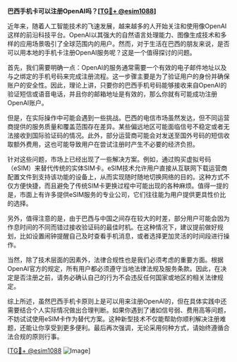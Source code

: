 **巴西手机卡可以注册OpenAI吗？[[TG💪+ @esim1088](https://t.me/s/esim1088)]**

近年来，随着人工智能技术的飞速发展，越来越多的人开始关注和使用像OpenAI这样的前沿科技平台。OpenAI以其强大的自然语言处理能力、图像生成技术和多样的应用场景吸引了全球范围内的用户。然而，对于生活在巴西的朋友来说，是否可以用本地的手机卡注册OpenAI服务呢？这是一个值得探讨的问题。

首先，我们需要明确一点：OpenAI的服务通常需要一个有效的电子邮件地址以及与之绑定的手机号码来完成注册流程。这一步骤主要是为了验证用户的身份并确保账户的安全性。因此，理论上讲，只要你的巴西手机号码能够接收来自OpenAI的验证短信或语音电话，并且你的邮箱地址是有效的，那么你就有可能成功注册OpenAI账户。

但是，在实际操作中可能会遇到一些挑战。巴西的电信市场虽然发达，但不同运营商提供的服务质量和覆盖范围存在差异。某些偏远地区可能面临信号不稳定或者无法接收到国际验证码的情况。此外，部分运营商可能会对发送至国外号码的短信收取额外费用，这也可能导致用户在尝试注册时产生不必要的经济负担。

针对这些问题，市场上已经出现了一些解决方案。例如，通过购买虚拟号码（eSIM）来替代传统的实体SIM卡。eSIM技术允许用户直接从互联网下载运营商配置文件到支持该功能的设备上，从而实现随时随地切换网络的目的。这种方式不仅方便快捷，而且避免了传统SIM卡更换过程中可能出现的各种麻烦。值得一提的是，市面上有许多提供eSIM服务的专业公司，它们往往能为用户提供更具性价比的选择。

另外，值得注意的是，由于巴西与中国之间存在较大的时差，部分用户可能会因为作息时间的不同而错过接收验证码的最佳时机。在这种情况下，建议提前做好规划，比如设置闹钟提醒自己及时查看手机消息，或者选择更加灵活的时间段进行操作。

当然，除了技术层面的因素外，法律合规性也是我们必须考虑的重要方面。根据OpenAI官方的规定，所有用户都必须遵守当地法律法规及服务条款。因此，在决定是否注册之前，请务必确认自己的行为不会违反任何国家或地区的相关法律规定。

综上所述，虽然巴西手机卡原则上是可以用来注册OpenAI的，但在具体实践中还需要结合个人实际情况做出合理判断。如果你遇到了诸如信号弱、费用高等问题，不妨试试使用eSIM卡作为替代方案。这种新型技术不仅能帮助你顺利解决注册难题，还能让你享受到更多便利。最后再次强调，无论采用何种方式，请始终遵循合法合规的原则行事。

[[TG💪+ @esim1088](https://t.me/s/esim1088) ![Image](https://i.postimg.cc/4NQfJmqS/Snipaste-2025-05-13-00-14-12.png)]